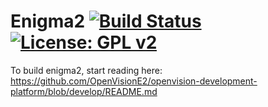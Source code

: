 Enigma2 [![Build Status](https://travis-ci.org/OpenVisionE2/enigma2-openvision.svg?branch=develop)](https://travis-ci.org/OpenVisionE2/enigma2-openvision) [![License: GPL v2](https://img.shields.io/badge/License-GPL%20v2-blue.svg)](https://www.gnu.org/licenses/old-licenses/gpl-2.0.en.html)
=======
To build enigma2, start reading here: https://github.com/OpenVisionE2/openvision-development-platform/blob/develop/README.md
